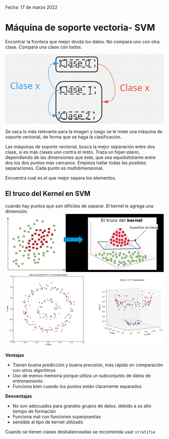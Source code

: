 Fecha: 17 de marzo 2022

# Máquina de soporte vectoria- SVM 

Encontrar la frontera que mejor divida los datos. 
No compara uno con otra clase. Compara una clase con todos. 

![picture 1](images/161a483a33550495dad6d82af899b2de092d56bdd82e106e0b76ab558a65b42f.png)  

Se saca lo más relevante para la imagen y luego se le mete una máquina de soporte vectorial, de forma que se haga la clasificación.

Las máquinas de soporte vectorial, busca la mejor separación entre dos clase, si es más clases uno contra el resto. 
Traza un hiper-plano, dependiendo de las dimensiones que este, que sea equidististante entre dos los dos puntos más cercanos. Empieza hallar todas las posibles separaciones. Cada punto es multidimensional. 

Encuentra cual es el que mejor separa los elementos. 


## El truco del Kernel en SVM
cuándo hay puntos que son difíciles de separar. El kernel le agrega una dimensión. 
![picture 2](images/c7d3d5a2d9a159a27746d9b95f91ca9eb77644c494e7e6721cbcacac8e797a43.png)  
![picture 3](images/77ca7f6e13d66210a2b81039ff6e44b12e19315a218b72742daee0675c3feb93.png)  


**Ventajas**
* Tienen buena predicción y buena precisión, más rápido en comparación con otros algoritmos
* Uso de menos memoria porque utiliza un subconjunto de datos de entrenamiento
* Funciona bien cuando los puntos están claramente separados

**Desventajas**
* No son adecuados para grandes grupos de datos. debido a su alto tiempo de formación
* Funciona mal con funciones superpuestas
* sensible al tipo de kernel utilizado

Cuando se tienen clases desbalanceadas se recomienda usar `stratifie`
